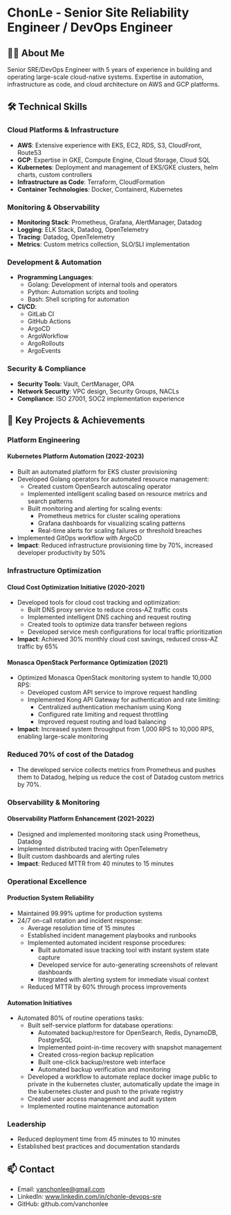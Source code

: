 # ChonLe - Senior Site Reliability Engineer / DevOps Engineer

## 👨‍💻 About Me
Senior SRE/DevOps Engineer with 5 years of experience in building and operating large-scale cloud-native systems. Expertise in automation, infrastructure as code, and cloud architecture on AWS and GCP platforms.

## 🛠 Technical Skills

### Cloud Platforms & Infrastructure
- **AWS**: Extensive experience with EKS, EC2, RDS, S3, CloudFront, Route53
- **GCP**: Expertise in GKE, Compute Engine, Cloud Storage, Cloud SQL
- **Kubernetes**: Deployment and management of EKS/GKE clusters, helm charts, custom controllers
- **Infrastructure as Code**: Terraform, CloudFormation
- **Container Technologies**: Docker, Containerd, Kubernetes

### Monitoring & Observability
- **Monitoring Stack**: Prometheus, Grafana, AlertManager, Datadog
- **Logging**: ELK Stack, Datadog, OpenTelemetry
- **Tracing**: Datadog, OpenTelemetry
- **Metrics**: Custom metrics collection, SLO/SLI implementation

### Development & Automation
- **Programming Languages**: 
  - Golang: Development of internal tools and operators
  - Python: Automation scripts and tooling
  - Bash: Shell scripting for automation
- **CI/CD**: 
  - GitLab CI
  - GitHub Actions
  - ArgoCD
  - ArgoWorkflow
  - ArgoRollouts
  - ArgoEvents


### Security & Compliance
- **Security Tools**: Vault, CertManager, OPA
- **Network Security**: VPC design, Security Groups, NACLs
- **Compliance**: ISO 27001, SOC2 implementation experience

## 🚀 Key Projects & Achievements

### Platform Engineering
#### Kubernetes Platform Automation (2022-2023)
- Built an automated platform for EKS cluster provisioning
- Developed Golang operators for automated resource management:
  - Created custom OpenSearch autoscaling operator
  - Implemented intelligent scaling based on resource metrics and search patterns
  - Built monitoring and alerting for scaling events:
    - Prometheus metrics for cluster scaling operations
    - Grafana dashboards for visualizing scaling patterns
    - Real-time alerts for scaling failures or threshold breaches
- Implemented GitOps workflow with ArgoCD
- **Impact**: Reduced infrastructure provisioning time by 70%, increased developer productivity by 50%

### Infrastructure Optimization
#### Cloud Cost Optimization Initiative (2020-2021)
- Developed tools for cloud cost tracking and optimization:
  - Built DNS proxy service to reduce cross-AZ traffic costs
  - Implemented intelligent DNS caching and request routing
  - Created tools to optimize data transfer between regions
  - Developed service mesh configurations for local traffic prioritization
- **Impact**: Achieved 30% monthly cloud cost savings, reduced cross-AZ traffic by 65%

#### Monasca OpenStack Performance Optimization (2021)
- Optimized Monasca OpenStack monitoring system to handle 10,000 RPS:
  - Developed custom API service to improve request handling
  - Implemented Kong API Gateway for authentication and rate limiting:
    - Centralized authentication mechanism using Kong
    - Configured rate limiting and request throttling
    - Improved request routing and load balancing
- **Impact**: Increased system throughput from 1,000 RPS to 10,000 RPS, enabling large-scale monitoring

### Reduced 70% of cost of the Datadog
- The developed service collects metrics from Prometheus and pushes them to Datadog, helping us reduce the cost of Datadog custom metrics by 70%.

### Observability & Monitoring
#### Observability Platform Enhancement (2021-2022)
- Designed and implemented monitoring stack using Prometheus, Datadog
- Implemented distributed tracing with OpenTelemetry
- Built custom dashboards and alerting rules
- **Impact**: Reduced MTTR from 40 minutes to 15 minutes

### Operational Excellence
#### Production System Reliability
- Maintained 99.99% uptime for production systems
- 24/7 on-call rotation and incident response:
  - Average resolution time of 15 minutes
  - Established incident management playbooks and runbooks
  - Implemented automated incident response procedures:
    - Built automated issue tracking tool with instant system state capture
    - Developed service for auto-generating screenshots of relevant dashboards
    - Integrated with alerting system for immediate visual context
  - Reduced MTTR by 60% through process improvements

#### Automation Initiatives
- Automated 80% of routine operations tasks:
  - Built self-service platform for database operations:
    - Automated backup/restore for OpenSearch, Redis, DynamoDB, PostgreSQL
    - Implemented point-in-time recovery with snapshot management
    - Created cross-region backup replication
    - Built one-click backup/restore web interface
    - Automated backup verification and monitoring
  - Developed a workflow to automate replace docker image public to private in the kubernetes cluster, automatically update the image in the kubernetes cluster and push to the private registry
  - Created user access management and audit system
  - Implemented routine maintenance automation

### Leadership
- Reduced deployment time from 45 minutes to 10 minutes
- Established best practices and documentation standards

## 📫 Contact
- Email: vanchonlee@gmail.com
- LinkedIn: www.linkedin.com/in/chonle-devops-sre
- GitHub: github.com/vanchonlee

